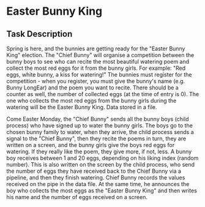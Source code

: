 # Easter Bunny King

## Task Description 

Spring is here, and the bunnies are getting ready for the "Easter Bunny King" election. The "Chief Bunny" will organise a competition between the bunny boys to see who can recite the most beautiful watering poem and collect the most red eggs for it from the bunny girls. For example: "Red eggs, white bunny, a kiss for watering!"
The bunnies must register for the competition - when you register, you must give the bunny's name (e.g. Bunny LongEar) and the poem you want to recite. There should be a counter as well, the number of collected eggs (at the time of entry is 0). The one who collects the most red eggs from the bunny girls during the watering will be the Easter Bunny King. Data stored in a file.

Come Easter Monday, the "Chief Bunny" sends all the bunny boys (child process) who have signed up to water the bunny girls. The boys go to the chosen bunny family to water, when they arrive, the child process sends a signal to the "Chief Bunny", then they recite the poems in turn, they are written on a screen, and the bunny girls give the boys red eggs for watering. If they really like the poem, they give more, if not, less. A bunny boy receives between 1 and 20 eggs, depending on his liking index (random number). This is also written on the screen by the child process, who send the number of eggs they have received back to the Chief Bunny via a pipeline, and then they finish watering. Chief Bunny records the values received on the pipe in the data file. At the same time, he announces the boy who collects the most eggs as the "Easter Bunny King" and then writes his name and the number of eggs received on a screen.
